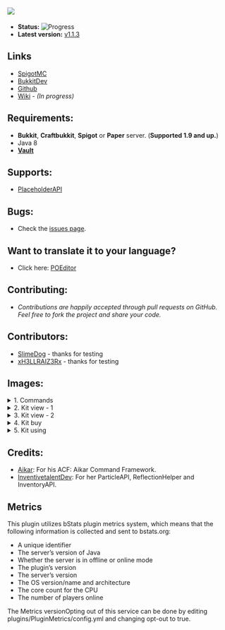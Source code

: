 ![](https://tryharddood.github.io/custom/projects/advancedkits/img/advancedkits.png)
===================

- **Status:** ![Progress](http://progressed.io/bar/100)
- **Latest version:** [v1.1.3](https://github.com/TryHardDood/AdvancedKitsReloaded/releases/tag/v1.1.3)

## Links
- [SpigotMC](https://www.spigotmc.org/resources/advancedkits-reloaded.11193/) 
- [BukkitDev](https://dev.bukkit.org/projects/advancedkits-reloaded/)
- [Github](https://github.com/TryHardDood/AdvancedKitsReloaded)
- [Wiki](https://github.com/TryHardDood/AdvancedKitsReloaded/wiki/) *- (In progress)*

## Requirements:
-   **Bukkit**, **Craftbukkit**, **Spigot** or **Paper** server. (**Supported 1.9 and up.**)
- Java 8
- [**Vault**](https://dev.bukkit.org/projects/vault/)

## Supports:
- [PlaceholderAPI](https://www.spigotmc.org/resources/placeholderapi.6245/)

## Bugs:
- Check the [issues page](https://github.com/TryHardDood/AdvancedKitsReloaded/issues/).

## Want to translate it to your language?
- Click here: [POEditor](https://poeditor.com/join/project/P8Wne4Ngy4)

## Contributing:
- *Contributions are happily accepted through pull requests on GitHub. 
Feel free to fork the project and share your code.*


## Contributors:
- [SlimeDog](https://github.com/SlimeDog) - thanks for testing
- [xH3LLRAIZ3Rx](https://www.spigotmc.org/members/xh3llraiz3rx.4744/) - thanks for testing

## Images:
<details> 
  <summary>1. Commands</summary>
   <img src="http://i.imgur.com/ZHkCRMk.png"/>
</details>
<details> 
  <summary>2. Kit view - 1</summary>
   <img src="http://i.imgur.com/U14Oa0S.png"/>
</details>
<details> 
  <summary>3. Kit view - 2</summary>
   <img src="http://i.imgur.com/YsFJRk4.png"/>
</details>
<details> 
  <summary>4. Kit buy</summary>
   <img src="http://i.imgur.com/5k0hYwE.png"/>
</details>
<details> 
  <summary>5. Kit using</summary>
   <img src="http://i.imgur.com/wi8sahC.png"/>
</details>

## Credits:
- [Aikar](https://github.com/aikar): For his ACF: Aikar Command Framework.
- [InventivetalentDev](https://github.com/InventivetalentDev/): For her ParticleAPI, ReflectionHelper and InventoryAPI.

## Metrics
This plugin utilizes bStats plugin metrics system, which means that the following information is collected and sent to bstats.org:

- A unique identifier
- The server’s version of Java
- Whether the server is in offline or online mode
- The plugin’s version
- The server’s version
- The OS version/name and architecture
- The core count for the CPU
- The number of players online

The Metrics versionOpting out of this service can be done by editing plugins/PluginMetrics/config.yml and changing opt-out to true.
